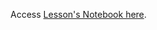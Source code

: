Access [Lesson's Notebook here](https://github.com/rmotr-curriculum/base-python-curriculum/blob/master/unit-20-functional-programming/lesson-4-map-filter-and-reduce/Map%2C%20Filter%20and%20Reduce.ipynb).
